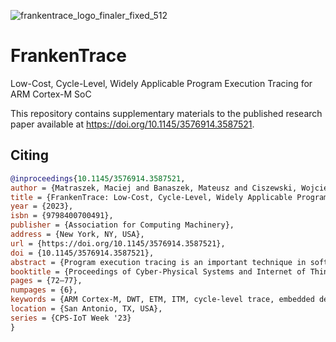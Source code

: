 ![frankentrace_logo_finaler_fixed_512](https://user-images.githubusercontent.com/1452106/225130445-baa8693d-df0d-41a2-802f-4f04ff659413.png)
# FrankenTrace
Low-Cost, Cycle-Level, Widely Applicable Program Execution Tracing for ARM Cortex-M SoC

This repository contains supplementary materials to the published research paper available at https://doi.org/10.1145/3576914.3587521.

## Citing
```bibtex
@inproceedings{10.1145/3576914.3587521,
author = {Matraszek, Maciej and Banaszek, Mateusz and Ciszewski, Wojciech and Iwanicki, Konrad},
title = {FrankenTrace: Low-Cost, Cycle-Level, Widely Applicable Program Execution Tracing for ARM Cortex-M SoC},
year = {2023},
isbn = {9798400700491},
publisher = {Association for Computing Machinery},
address = {New York, NY, USA},
url = {https://doi.org/10.1145/3576914.3587521},
doi = {10.1145/3576914.3587521},
abstract = {Program execution tracing is an important technique in software development and analysis. However, noninvasively obtaining cycle-level traces for modern low-power ARMv7-M-based SoCs is challenging, because convenient off-the-shelf high-speed tracing probes are expensive and cannot be applied to SoCs that lack high-speed debug components, notably Embedded Trace Macrocell (ETM) and parallel tracing port (PTP). To address this issue, in this work, we present FrankenTrace, a technique for generating full, noninvasive, cycle-level program counter traces and full, cycle-level data transfer traces of varying invasiveness on SoCs with only low-speed debug components, namely Debug Watchpoint and Trace unit (DWT), Instrumentation Trace Macrocell (ITM), Single Wire Output (SWO), and an inexpensive probe. We demonstrate the technique by tracing software running on a node of the 1KT testbed.},
booktitle = {Proceedings of Cyber-Physical Systems and Internet of Things Week 2023},
pages = {72–77},
numpages = {6},
keywords = {ARM Cortex-M, DWT, ETM, ITM, cycle-level trace, embedded debugging, execution trace, low-cost tracing probe, memory trace},
location = {San Antonio, TX, USA},
series = {CPS-IoT Week '23}
}
```

